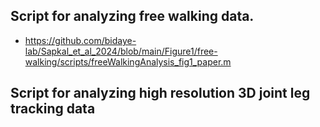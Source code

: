 ## Script for analyzing free walking data.
- https://github.com/bidaye-lab/Sapkal_et_al_2024/blob/main/Figure1/free-walking/scripts/freeWalkingAnalysis_fig1_paper.m

## Script for analyzing high resolution 3D joint leg tracking data

